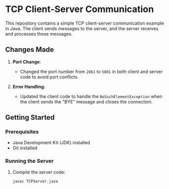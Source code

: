 # TCP Client-Server Communication

This repository contains a simple TCP client-server communication example in Java. The client sends messages to the server, and the server receives and processes these messages.

## Changes Made

1. **Port Change**:
   - Changed the port number from `2861` to `5001` in both client and server code to avoid port conflicts.

2. **Error Handling**:
   - Updated the client code to handle the `NoSuchElementException` when the client sends the "BYE" message and closes the connection.

## Getting Started

### Prerequisites

- Java Development Kit (JDK) installed
- Git installed

### Running the Server

1. Compile the server code:
   ```bash
   javac TCPServer.java
